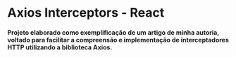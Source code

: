 # Axios Interceptors - React

#### Projeto elaborado como exemplificação de um artigo de minha autoria, voltado para facilitar a compreensão e implementação de interceptadores HTTP utilizando a biblioteca Axios.

